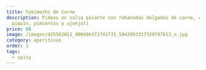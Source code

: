 ```yaml
---
title: Yakimeshi de Carne
description: Fideos en salsa picante con rebanadas delgadas de carne, chile
  piquín, pimientos y ajonjolí
price: 80
image: /images/425562011_406696371741731_5942003317329747613_n.jpg
category: aperitivos
order: 1
tags:
  - spicy
---
```

